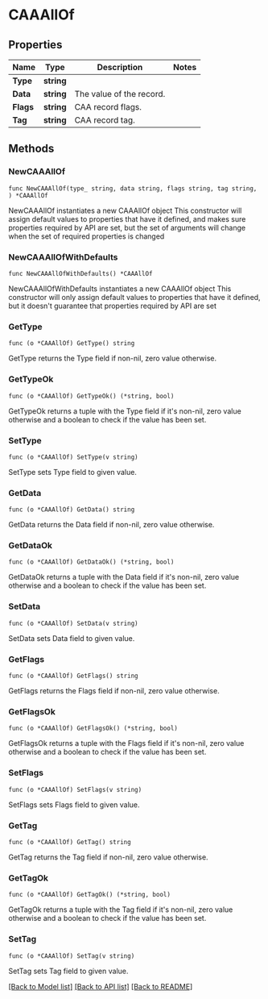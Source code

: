 # CAAAllOf

## Properties

Name | Type | Description | Notes
------------ | ------------- | ------------- | -------------
**Type** | **string** |  | 
**Data** | **string** | The value of the record. | 
**Flags** | **string** | CAA record flags. | 
**Tag** | **string** | CAA record tag. | 

## Methods

### NewCAAAllOf

`func NewCAAAllOf(type_ string, data string, flags string, tag string, ) *CAAAllOf`

NewCAAAllOf instantiates a new CAAAllOf object
This constructor will assign default values to properties that have it defined,
and makes sure properties required by API are set, but the set of arguments
will change when the set of required properties is changed

### NewCAAAllOfWithDefaults

`func NewCAAAllOfWithDefaults() *CAAAllOf`

NewCAAAllOfWithDefaults instantiates a new CAAAllOf object
This constructor will only assign default values to properties that have it defined,
but it doesn't guarantee that properties required by API are set

### GetType

`func (o *CAAAllOf) GetType() string`

GetType returns the Type field if non-nil, zero value otherwise.

### GetTypeOk

`func (o *CAAAllOf) GetTypeOk() (*string, bool)`

GetTypeOk returns a tuple with the Type field if it's non-nil, zero value otherwise
and a boolean to check if the value has been set.

### SetType

`func (o *CAAAllOf) SetType(v string)`

SetType sets Type field to given value.


### GetData

`func (o *CAAAllOf) GetData() string`

GetData returns the Data field if non-nil, zero value otherwise.

### GetDataOk

`func (o *CAAAllOf) GetDataOk() (*string, bool)`

GetDataOk returns a tuple with the Data field if it's non-nil, zero value otherwise
and a boolean to check if the value has been set.

### SetData

`func (o *CAAAllOf) SetData(v string)`

SetData sets Data field to given value.


### GetFlags

`func (o *CAAAllOf) GetFlags() string`

GetFlags returns the Flags field if non-nil, zero value otherwise.

### GetFlagsOk

`func (o *CAAAllOf) GetFlagsOk() (*string, bool)`

GetFlagsOk returns a tuple with the Flags field if it's non-nil, zero value otherwise
and a boolean to check if the value has been set.

### SetFlags

`func (o *CAAAllOf) SetFlags(v string)`

SetFlags sets Flags field to given value.


### GetTag

`func (o *CAAAllOf) GetTag() string`

GetTag returns the Tag field if non-nil, zero value otherwise.

### GetTagOk

`func (o *CAAAllOf) GetTagOk() (*string, bool)`

GetTagOk returns a tuple with the Tag field if it's non-nil, zero value otherwise
and a boolean to check if the value has been set.

### SetTag

`func (o *CAAAllOf) SetTag(v string)`

SetTag sets Tag field to given value.



[[Back to Model list]](../README.md#documentation-for-models) [[Back to API list]](../README.md#documentation-for-api-endpoints) [[Back to README]](../README.md)


